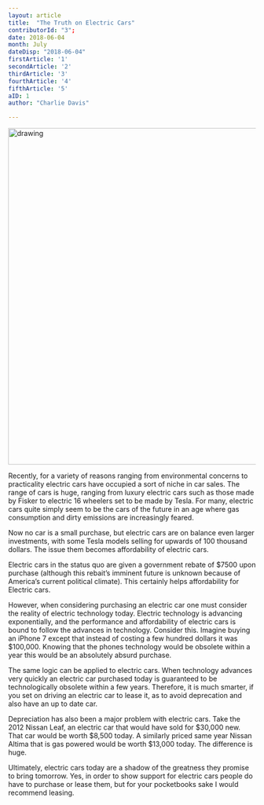 ```yaml
---
layout: article 
title:  "The Truth on Electric Cars" 
contributorId: "3";
date: 2018-06-04 
month: July
dateDisp: "2018-06-04"
firstArticle: '1'
secondArticle: '2'
thirdArticle: '3'
fourthArticle: '4'
fifthArticle: '5'
aID: 1 
author: "Charlie Davis"

---
```

<img src="https://scontent-atl3-1.xx.fbcdn.net/v/t1.0-9/34536815_1793353517375133_8883663535607906304_n.jpg?_nc_cat=0&oh=3ea60fae6e8a6a4c5062204c8d38dec8&oe=5BE2E557" alt="drawing" width="685px"/>

Recently, for a variety of reasons ranging from environmental concerns to practicality electric cars have occupied a sort of niche in car sales. The range of cars is huge, ranging from luxury electric cars such as those made by Fisker to electric 16 wheelers set to be made by Tesla. For many, electric cars quite simply seem to be the cars of the future in an age where gas consumption and dirty emissions are increasingly feared. 

Now no car is a small purchase, but electric cars are on balance even larger investments, with some Tesla models selling for upwards of 100 thousand dollars. The issue them becomes affordability of electric cars. 

Electric cars in the status quo are given a government rebate of $7500 upon purchase (although this rebait’s imminent future is unknown because of America’s current political climate). This certainly helps affordability for Electric cars. 

However, when considering purchasing an electric car one must consider the reality of electric technology today. Electric technology is advancing exponentially, and the performance and affordability of electric cars is bound to follow the advances in technology. 
Consider this. Imagine buying an iPhone 7 except that instead of costing a few hundred dollars it was $100,000. Knowing that the phones technology would be obsolete within a year this would be an absolutely absurd purchase. 

The same logic can be applied to electric cars. When technology advances very quickly an electric car purchased today is guaranteed to be technologically obsolete within a few years. Therefore, it is much smarter, if you set on driving an electric car to lease it, as to avoid deprecation and also have an up to date car. 

Depreciation has also been a major problem with electric cars. Take the 2012 Nissan Leaf, an electric car that would have sold for $30,000 new. That car would be worth $8,500 today. A similarly priced same year Nissan Altima that is gas powered would be worth $13,000 today. The difference is huge.

Ultimately, electric cars today are a shadow of the greatness they promise to bring tomorrow. Yes, in order to show support for electric cars people do have to purchase or lease them, but for your pocketbooks sake I would recommend leasing. 